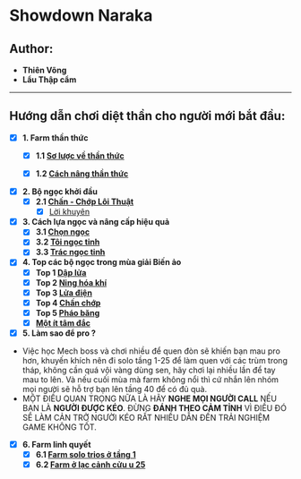 # Showdown Naraka
## Author:
- **Thiên Võng**
- **Lẩu Thập cẩm**
---


## Hướng dẫn chơi diệt thần cho người mới bắt đầu:

- [x] **1. Farm thần thức**
  - [x] **1.1 [Sơ lược về thần thức](https://github.com/vietkong2222/Showdown_Naraka/blob/main/Sense%20Farming/throughsense.md)**
  - [x] **1.2 [Cách nâng thần thức](https://github.com/PhamLeQuangNhat/CS112.L11.KHTN/tree/master/Assignments/week1/BOT)**
    

- [x] **2. Bộ ngọc khởi đầu**
  - [x] **2.1 [Chấn - Chớp Lôi Thuật](https://github.com/PhamLeQuangNhat/CS112.L11.KHTN/tree/master/Assignments/week2/TAO_BIEN)**
    - [x] [Lời khuyên](https://github.com/PhamLeQuangNhat/CS112.L11.KHTN/blob/master/Assignments/week2/TAO_BIEN/TAO_BIEN.py)

- [x] **3. Cách lựa ngọc và nâng cấp hiệu quả**
  - [x] **3.1 [Chọn ngọc](https://github.com/PhamLeQuangNhat/CS112.L11.KHTN/tree/master/Assignments/week3/H_index)**
  - [x] **3.2 [Tôi ngọc tinh](https://github.com/PhamLeQuangNhat/CS112.L11.KHTN/tree/master/Assignments/week3/H_index)**
  - [x] **3.3 [Trác ngọc tinh](https://github.com/PhamLeQuangNhat/CS112.L11.KHTN/tree/master/Assignments/week3/WaterSupply)**

- [x] **4. Top các bộ ngọc trong mùa giải Biến ảo**
  - [x] **Top 1 [Dập lửa](https://github.com/PhamLeQuangNhat/CS112.L11.KHTN/tree/master/Assignments/week3/H_index)**
  - [x] **Top 2 [Ning hóa khí](https://github.com/PhamLeQuangNhat/CS112.L11.KHTN/tree/master/Assignments/week3/WaterSupply)**
  - [x] **Top 3 [Lửa điện](https://github.com/PhamLeQuangNhat/CS112.L11.KHTN/tree/master/Assignments/week3/H_index)**
  - [x] **Top 4 [Chấn chớp](https://github.com/PhamLeQuangNhat/CS112.L11.KHTN/tree/master/Assignments/week3/H_index)**
  - [x] **Top 5 [Pháo băng](https://github.com/PhamLeQuangNhat/CS112.L11.KHTN/tree/master/Assignments/week3/H_index)**
  - [x] **[Một ít tâm đắc](https://github.com/PhamLeQuangNhat/CS112.L11.KHTN/tree/master/Assignments/week3/H_index)**

- [x] **5. Làm sao để pro ?**
 - Việc học Mech boss và chơi nhiều để quen đòn sẽ khiến bạn mau pro hơn, khuyến khích nên đi solo tầng 1-25 để làm quen với các trùm trong tháp, không cần quá vội vàng dùng sen, hãy chơi lại nhiều lần để tay mau to lên. Và nếu cuối mùa mà farm không nổi thì cứ nhắn lên nhóm mọi người sẽ hỗ trợ bạn lên tầng 40 để có đủ quà.
 - MỘT ĐIỀU QUAN TRỌNG NỮA LÀ HÃY **NGHE MỌI NGƯỜI CALL** NẾU BẠN LÀ **NGƯỜI ĐƯỢC KÉO**. ĐỪNG **ĐÁNH THEO CẢM TỈNH** VÌ ĐIỀU ĐÓ SẼ LÀM CẢN TRỞ NGƯỜI KÉO RẤT NHIỀU DẪN ĐẾN TRẢI NGHIỆM GAME KHÔNG TỐT. 
  
- [x] **6. Farm linh quyết**
  - [x] **6.1 [Farm solo trios ở tầng 1](https://github.com/PhamLeQuangNhat/CS112.L11.KHTN/tree/master/Assignments/week3/H_index)**
  - [x] **6.2 [Farm ở lạc cảnh cửu u 25](https://github.com/PhamLeQuangNhat/CS112.L11.KHTN/tree/master/Assignments/week3/H_index)**